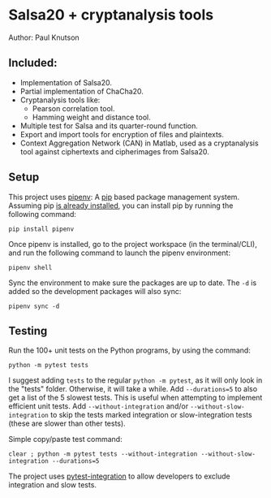 # Salsa20 + cryptanalysis tools
Author: Paul Knutson


## Included:
* Implementation of Salsa20.
* Partial implementation of ChaCha20.
* Cryptanalysis tools like:
    * Pearson correlation tool.
    * Hamming weight and distance tool.
* Multiple test for Salsa and its quarter-round function.
* Export and import tools for encryption of files and plaintexts.
* Context Aggregation Network (CAN) in Matlab, used as a cryptanalysis tool against ciphertexts and cipherimages from Salsa20.


## Setup
This project uses [pipenv](https://pypi.org/project/pipenv/): A [pip](https://pypi.org/project/pip/) based package management system. Assuming pip [is already installed](https://pip.pypa.io/en/stable/installing/), you can install pip by running the following command:

`pip install pipenv`

Once pipenv is installed, go to the project workspace (in the terminal/CLI), and run the following command to launch the pipenv environment:

`pipenv shell`

Sync the environment to make sure the packages are up to date. The `-d` is added so the development packages will also sync:

`pipenv sync -d`


## Testing
Run the 100+ unit tests on the Python programs, by using the command:

`python -m pytest tests`

I suggest adding `tests` to the regular `python -m pytest`, as it will only look in the "tests" folder. Otherwise, it will take a while.
Add `--durations=5` to also get a list of the 5 slowest tests. This is useful when attempting to implement efficient unit tests.
Add `--without-integration` and/or `--without-slow-integration` to skip the tests marked integration or slow-integration tests (these are slower than other tests).

Simple copy/paste test command:

`clear ; python -m pytest tests --without-integration --without-slow-integration --durations=5`

The project uses [pytest-integration](https://pypi.org/project/pytest-integration/) to allow developers to exclude integration and slow tests.
